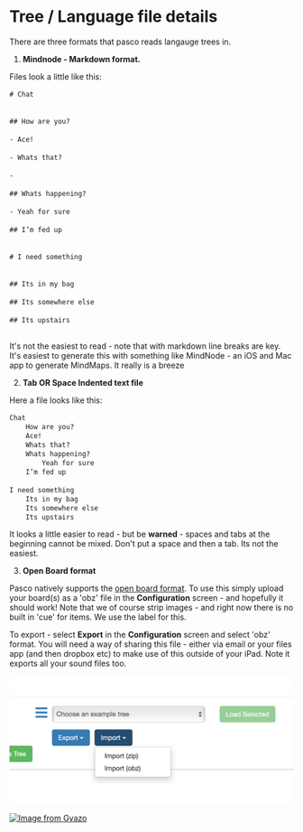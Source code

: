 # Tree / Language file details

There are three formats that pasco reads langauge trees in.

1. **Mindnode - Markdown format.** 

Files look a little like this:

```
# Chat


## How are you?

- Ace!

- Whats that?

- 

## Whats happening?

- Yeah for sure

## I’m fed up


# I need something


## Its in my bag

## Its somewhere else

## Its upstairs


```

It's not the easiest to read - note that with markdown line breaks are key. It's easiest to generate this with something like MindNode - an iOS and Mac app to generate MindMaps. It really is a breeze 

2. **Tab OR Space Indented text file** 

Here a file looks like this:

```
Chat
	How are you?
	Ace!
	Whats that?
	Whats happening?
		Yeah for sure
	I’m fed up

I need something
	Its in my bag
	Its somewhere else
	Its upstairs

```

It looks a little easier to read - but be **warned** - spaces and tabs at the beginning cannot be mixed. Don't put a space and then a tab. Its not the easiest. 

3.  **Open Board format**

Pasco natively supports the [open board format](https://www.openboardformat.org).  To use this simply upload your board(s) as a 'obz' file in the **Configuration** screen - and hopefully it should work! Note that we of course strip images - and right now there is no built in 'cue' for items. We use the label for this.  

To export - select **Export** in the **Configuration** screen and select 'obz' format. You will need a way of sharing this file - either via email or your files app (and then dropbox etc) to make use of this outside of your iPad. Note it exports all your sound files too.  

![Setup screen](../img/screenshots/export-obz.png)

[![Image from Gyazo](https://i.gyazo.com/e21b312aa955ef896c71faf724015948.gif)](https://gyazo.com/e21b312aa955ef896c71faf724015948)

